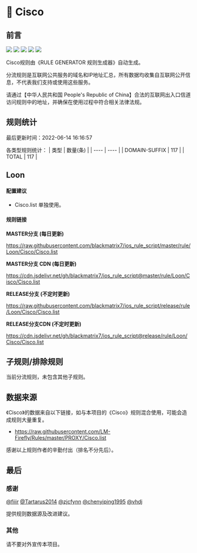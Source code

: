 # 🧸 Cisco

## 前言

![](https://shields.io/badge/-移除重复规则-ff69b4) ![](https://shields.io/badge/-DOMAIN与DOMAIN--SUFFIX合并-green) ![](https://shields.io/badge/-DOMAIN--SUFFIX间合并-critical) ![](https://shields.io/badge/-DOMAIN--SUFFIX与DOMAIN--KEYWORD合并-blue) ![](https://shields.io/badge/-IP--CIDR(6)合并-blueviolet) 

Cisco规则由《RULE GENERATOR 规则生成器》自动生成。

分流规则是互联网公共服务的域名和IP地址汇总，所有数据均收集自互联网公开信息，不代表我们支持或使用这些服务。

请通过【中华人民共和国 People's Republic of China】合法的互联网出入口信道访问规则中的地址，并确保在使用过程中符合相关法律法规。

## 规则统计

最后更新时间：2022-06-14 16:16:57

各类型规则统计：
| 类型 | 数量(条)  | 
| ---- | ----  |
| DOMAIN-SUFFIX | 117  | 
| TOTAL | 117  | 


## Loon 

#### 配置建议
- Cisco.list 单独使用。

#### 规则链接
**MASTER分支 (每日更新)**

https://raw.githubusercontent.com/blackmatrix7/ios_rule_script/master/rule/Loon/Cisco/Cisco.list

**MASTER分支 CDN (每日更新)**

https://cdn.jsdelivr.net/gh/blackmatrix7/ios_rule_script@master/rule/Loon/Cisco/Cisco.list

**RELEASE分支 (不定时更新)**

https://raw.githubusercontent.com/blackmatrix7/ios_rule_script/release/rule/Loon/Cisco/Cisco.list

**RELEASE分支CDN (不定时更新)**

https://cdn.jsdelivr.net/gh/blackmatrix7/ios_rule_script@release/rule/Loon/Cisco/Cisco.list

## 子规则/排除规则


当前分流规则，未包含其他子规则。

## 数据来源

《Cisco》的数据来自以下链接，如与本项目的《Cisco》规则混合使用，可能会造成规则大量重复。

- https://raw.githubusercontent.com/LM-Firefly/Rules/master/PROXY/Cisco.list


感谢以上规则作者的辛勤付出（排名不分先后）。

## 最后

### 感谢

[@fiiir](https://github.com/fiiir) [@Tartarus2014](https://github.com/Tartarus2014) [@zjcfynn](https://github.com/zjcfynn) [@chenyiping1995](https://github.com/chenyiping1995) [@vhdj](https://github.com/vhdj)

提供规则数据源及改进建议。

### 其他

请不要对外宣传本项目。